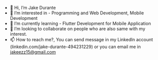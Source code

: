 - 👋 Hi, I’m Jake Durante
- 👀 I’m interested in - Programming and Web Development, Mobile Development
- 🌱 I’m currently learning - Flutter Development for Mobile Application 
- 💞️ I’m looking to collaborate on people who are also same with my interest.
- 📫 How to reach me?, You can send message in my LinkedIn account (linkedin.com/jake-durante-494231229) or you can email me in jakeezz15@gmail.com

<!---
jakeezz15/jakeezz15 is a ✨ special ✨ repository because its `README.md` (this file) appears on your GitHub profile.
You can click the Preview link to take a look at your changes.
--->
